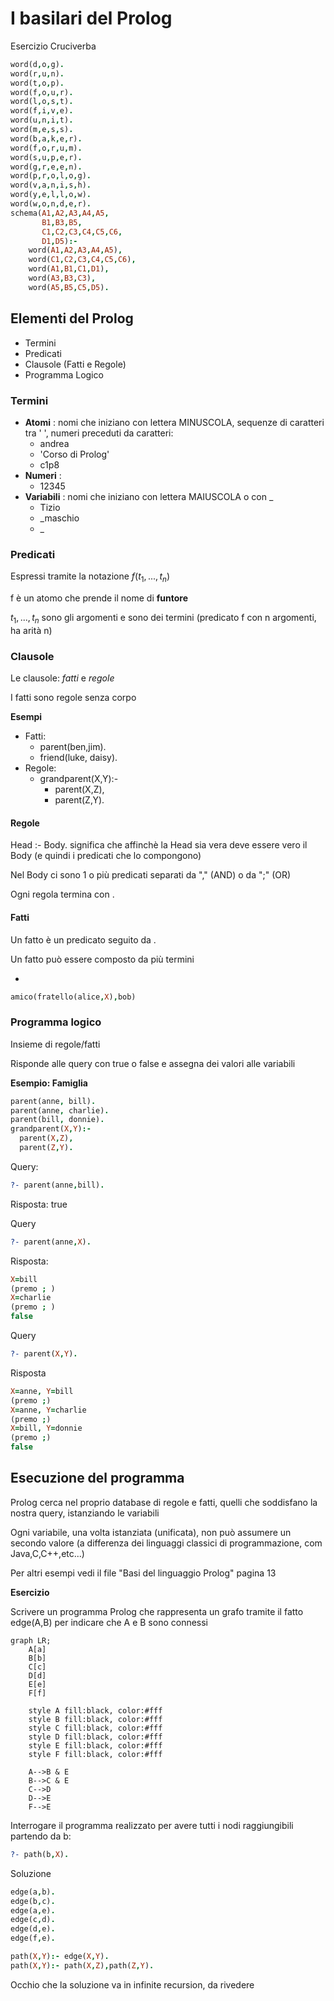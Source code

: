 
# I basilari del Prolog

Esercizio Cruciverba

```prolog
word(d,o,g).
word(r,u,n).
word(t,o,p).
word(f,o,u,r).
word(l,o,s,t).
word(f,i,v,e).
word(u,n,i,t).
word(m,e,s,s).
word(b,a,k,e,r).
word(f,o,r,u,m).
word(s,u,p,e,r).
word(g,r,e,e,n).
word(p,r,o,l,o,g).
word(v,a,n,i,s,h).
word(y,e,l,l,o,w).
word(w,o,n,d,e,r).
schema(A1,A2,A3,A4,A5,
       B1,B3,B5,
       C1,C2,C3,C4,C5,C6,
       D1,D5):-
    word(A1,A2,A3,A4,A5),
    word(C1,C2,C3,C4,C5,C6),
    word(A1,B1,C1,D1),
    word(A3,B3,C3),
    word(A5,B5,C5,D5).
```

## Elementi del Prolog

- Termini
- Predicati
- Clausole (Fatti e Regole)
- Programma Logico

### Termini

- **Atomi** : nomi che iniziano con lettera MINUSCOLA, sequenze di caratteri tra ' ', numeri preceduti da caratteri:
	- andrea
	- 'Corso di Prolog'
	- c1p8
- **Numeri** : 
	- 12345
- **Variabili** : nomi che iniziano con lettera MAIUSCOLA o con $\_$
	- Tizio
	- $\_$maschio
	- $\_$

### Predicati

Espressi tramite la notazione $f(t_1,...,t_n)$

f è un atomo che prende il nome di **funtore**

$t_1,...,t_n$ sono gli argomenti e sono dei termini (predicato f con n argomenti, ha arità n)

### Clausole

Le clausole: _fatti_ e _regole_

I fatti sono regole senza corpo

**Esempi**

- Fatti:
	- parent(ben,jim).
	- friend(luke, daisy).
- Regole:
	- grandparent(X,Y):-
		- parent(X,Z),
		- parent(Z,Y).

#### Regole

Head :- Body. significa che affinchè la Head sia vera deve essere vero il Body (e quindi i predicati che lo compongono)

Nel Body ci sono 1 o più predicati separati da "," (AND) o da ";" (OR)

Ogni regola termina con .

#### Fatti

Un fatto è un predicato seguito da .

Un fatto può essere composto da più termini

- 
```prolog
amico(fratello(alice,X),bob)
```


### Programma logico

Insieme di regole/fatti

Risponde alle query con true o false e assegna dei valori alle variabili

**Esempio: Famiglia**

```prolog
parent(anne, bill).
parent(anne, charlie).
parent(bill, donnie).
grandparent(X,Y):-
  parent(X,Z),
  parent(Z,Y).
```

 Query: 
```prolog
?- parent(anne,bill).
```
Risposta: true

Query
```prolog
?- parent(anne,X).
```
Risposta:
```prolog
X=bill
(premo ; )
X=charlie
(premo ; )
false
```

Query
```prolog
?- parent(X,Y).
```
Risposta
```prolog
X=anne, Y=bill
(premo ;)
X=anne, Y=charlie
(premo ;)
X=bill, Y=donnie
(premo ;)
false
```

## Esecuzione del programma

Prolog cerca nel proprio database di regole e fatti, quelli che soddisfano la nostra query, istanziando le variabili

Ogni variabile, una volta istanziata (unificata), non può assumere un secondo valore (a differenza dei linguaggi classici di programmazione, com Java,C,C++,etc...)

Per altri esempi vedi il file "Basi del linguaggio Prolog" pagina 13

**Esercizio**

Scrivere un programma Prolog che rappresenta un grafo tramite il fatto edge(A,B) per indicare che A e B sono connessi
```mermaid
graph LR;
	A[a]
	B[b]
	C[c]
	D[d]
	E[e]
	F[f]
	
	style A fill:black, color:#fff
	style B fill:black, color:#fff
	style C fill:black, color:#fff
	style D fill:black, color:#fff
	style E fill:black, color:#fff
	style F fill:black, color:#fff

	A-->B & E
	B-->C & E
	C-->D
	D-->E
	F-->E
```

Interrogare il programma realizzato per avere tutti i nodi raggiungibili partendo da b:
```prolog
?- path(b,X).
```

Soluzione
```prolog
edge(a,b).
edge(b,c).
edge(a,e).
edge(c,d).
edge(d,e).
edge(f,e).

path(X,Y):- edge(X,Y).
path(X,Y):- path(X,Z),path(Z,Y).

```

Occhio che la soluzione va in infinite recursion, da rivedere


